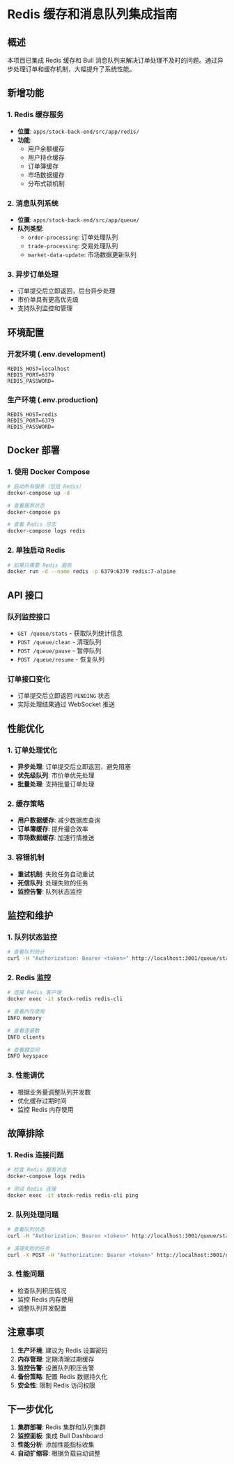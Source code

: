 # Redis 缓存和消息队列集成指南

## 概述

本项目已集成 Redis 缓存和 Bull 消息队列来解决订单处理不及时的问题。通过异步处理订单和缓存机制，大幅提升了系统性能。

## 新增功能

### 1. Redis 缓存服务
- **位置**: `apps/stock-back-end/src/app/redis/`
- **功能**: 
  - 用户余额缓存
  - 用户持仓缓存
  - 订单簿缓存
  - 市场数据缓存
  - 分布式锁机制

### 2. 消息队列系统
- **位置**: `apps/stock-back-end/src/app/queue/`
- **队列类型**:
  - `order-processing`: 订单处理队列
  - `trade-processing`: 交易处理队列
  - `market-data-update`: 市场数据更新队列

### 3. 异步订单处理
- 订单提交后立即返回，后台异步处理
- 市价单具有更高优先级
- 支持队列监控和管理

## 环境配置

### 开发环境 (.env.development)
```env
REDIS_HOST=localhost
REDIS_PORT=6379
REDIS_PASSWORD=
```

### 生产环境 (.env.production)
```env
REDIS_HOST=redis
REDIS_PORT=6379
REDIS_PASSWORD=
```

## Docker 部署

### 1. 使用 Docker Compose
```bash
# 启动所有服务（包括 Redis）
docker-compose up -d

# 查看服务状态
docker-compose ps

# 查看 Redis 日志
docker-compose logs redis
```

### 2. 单独启动 Redis
```bash
# 如果只需要 Redis 服务
docker run -d --name redis -p 6379:6379 redis:7-alpine
```

## API 接口

### 队列监控接口
- `GET /queue/stats` - 获取队列统计信息
- `POST /queue/clean` - 清理队列
- `POST /queue/pause` - 暂停队列
- `POST /queue/resume` - 恢复队列

### 订单接口变化
- 订单提交后立即返回 `PENDING` 状态
- 实际处理结果通过 WebSocket 推送

## 性能优化

### 1. 订单处理优化
- **异步处理**: 订单提交后立即返回，避免阻塞
- **优先级队列**: 市价单优先处理
- **批量处理**: 支持批量订单处理

### 2. 缓存策略
- **用户数据缓存**: 减少数据库查询
- **订单簿缓存**: 提升撮合效率
- **市场数据缓存**: 加速行情推送

### 3. 容错机制
- **重试机制**: 失败任务自动重试
- **死信队列**: 处理失败的任务
- **监控告警**: 队列状态监控

## 监控和维护

### 1. 队列状态监控
```bash
# 查看队列统计
curl -H "Authorization: Bearer <token>" http://localhost:3001/queue/stats
```

### 2. Redis 监控
```bash
# 连接 Redis 客户端
docker exec -it stock-redis redis-cli

# 查看内存使用
INFO memory

# 查看连接数
INFO clients

# 查看键空间
INFO keyspace
```

### 3. 性能调优
- 根据业务量调整队列并发数
- 优化缓存过期时间
- 监控 Redis 内存使用

## 故障排除

### 1. Redis 连接问题
```bash
# 检查 Redis 服务状态
docker-compose logs redis

# 测试 Redis 连接
docker exec -it stock-redis redis-cli ping
```

### 2. 队列处理问题
```bash
# 查看队列状态
curl -H "Authorization: Bearer <token>" http://localhost:3001/queue/stats

# 清理失败的任务
curl -X POST -H "Authorization: Bearer <token>" http://localhost:3001/queue/clean
```

### 3. 性能问题
- 检查队列积压情况
- 监控 Redis 内存使用
- 调整队列并发配置

## 注意事项

1. **生产环境**: 建议为 Redis 设置密码
2. **内存管理**: 定期清理过期缓存
3. **监控告警**: 设置队列积压告警
4. **备份策略**: 配置 Redis 数据持久化
5. **安全性**: 限制 Redis 访问权限

## 下一步优化

1. **集群部署**: Redis 集群和队列集群
2. **监控面板**: 集成 Bull Dashboard
3. **性能分析**: 添加性能指标收集
4. **自动扩缩容**: 根据负载自动调整